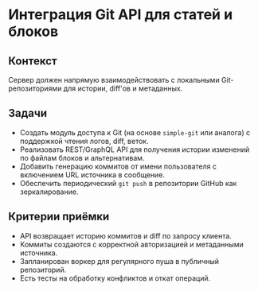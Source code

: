 # Интеграция Git API для статей и блоков

## Контекст
Сервер должен напрямую взаимодействовать с локальными Git-репозиториями для истории, diff'ов и метаданных.

## Задачи
- Создать модуль доступа к Git (на основе `simple-git` или аналога) с поддержкой чтения логов, diff, веток.
- Реализовать REST/GraphQL API для получения истории изменений по файлам блоков и альтернативам.
- Добавить генерацию коммитов от имени пользователя с включением URL источника в сообщение.
- Обеспечить периодический `git push` в репозитории GitHub как зеркалирование.

## Критерии приёмки
- API возвращает историю коммитов и diff по запросу клиента.
- Коммиты создаются с корректной авторизацией и метаданными источника.
- Запланирован воркер для регулярного пуша в публичный репозиторий.
- Есть тесты на обработку конфликтов и откат операций.
